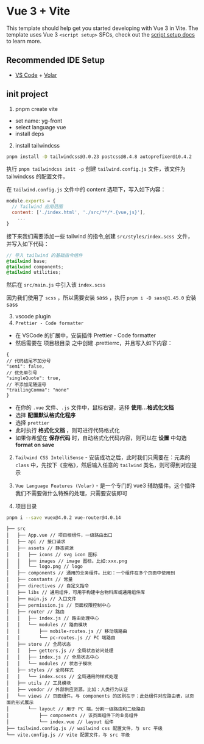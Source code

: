 # Vue 3 + Vite

This template should help get you started developing with Vue 3 in Vite. The template uses Vue 3 `<script setup>` SFCs, check out the [script setup docs](https://v3.vuejs.org/api/sfc-script-setup.html#sfc-script-setup) to learn more.

## Recommended IDE Setup

- [VS Code](https://code.visualstudio.com/) + [Volar](https://marketplace.visualstudio.com/items?itemName=Vue.volar)

## init project

1. pnpm create vite
  - set name: yg-front
  - select language vue
  - install deps
2. install tailwindcss
```sh
pnpm install -D tailwindcss@3.0.23 postcss@8.4.8 autoprefixer@10.4.2
```
执行 `pnpm tailwindcss init -p` 创建 `tailwind.config.js` 文件，该文件为 tailwindcss 的配置文件，

在 `tailwind.config.js` 文件中的 content 选项下，写入如下内容：
```js
module.exports = {
  // Tailwind 应用范围
  content: ['./index.html', './src/**/*.{vue,js}'],
	...
}
```

接下来我们需要添加一些 tailwind 的指令,创建 `src/styles/index.scss `文件，并写入如下代码：
```scss
// 导入 tailwind 的基础指令组件
@tailwind base;
@tailwind components;
@tailwind utilities;
```

然后在 `src/main.js` 中引入该 `index.scss`

因为我们使用了 `scss` ，所以需要安装 sass ，执行 `pnpm i -D sass@1.45.0` 安装 sass

3. vscode plugin
  1. `Prettier - Code formatter`
  - 在 VSCode 的扩展中，安装插件 Prettier - Code formatter
  - 然后需要在 项目根目录 之中创建 .prettierrc，并且写入如下内容：
  ```
  {
  // 代码结尾不加分号
  "semi": false,
  // 优先单引号
  "singleQuote": true,
  // 不添加尾随逗号
  "trailingComma": "none"
  }
  ```
  - 在你的 `.vue` 文件、`.js` 文件中，鼠标右键，选择 **使用…格式化文档**
  - 选择 **配置默认格式化程序**
  - 选择 `prettier`
  - 此时执行 **格式化文档** ，则可进行代码格式化
  - 如果你希望在 **保存代码** 时，自动格式化代码内容，则可以在 **设置** 中勾选 **format on save**
  2. `Tailwind CSS IntelliSense`
    - 安装成功之后，此时我们只需要在：元素的 `class` 中，先按下《空格》，然后输入任意的 `tailwind` 类名，则可得到对应提示
  3. `Vue Language Features (Volar)` 
    - 是一个专门的 vue3 辅助插件。这个插件我们不需要做什么特殊的处理，只需要安装即可

4. 项目目录
```sh
pnpm i --save vuex@4.0.2 vue-router@4.0.14
```
```
├── src
│   ├── App.vue // 项目根组件，一级路由出口
│   ├── api // 接口请求
│   ├── assets // 静态资源
│   │   ├── icons // svg icon 图标
│   │   ├── images // image 图标。比如:xxx.png
│   │   └── logo.png // logo
│   ├── components // 通用的业务组件。比如：一个组件在多个页面中使用到
│   ├── constants // 常量
│   ├── directives // 自定义指令
│   ├── libs // 通用组件，可用于构建中台物料库或通用组件库
│   ├── main.js // 入口文件
│   ├── permission.js // 页面权限控制中心
│   ├── router // 路由
│   │   ├── index.js // 路由处理中心
│   │   └── modules // 路由模块
│   │       ├── mobile-routes.js // 移动端路由
│   │       └── pc-routes.js // PC 端路由
│   ├── store // 全局状态
│   │   ├── getters.js // 全局状态访问处理
│   │   ├── index.js // 全局状态中心
│   │   └── modules // 状态子模块
│   ├── styles // 全局样式
│   │   └── index.scss // 全局通用的样式处理
│   ├── utils // 工具模块
│   ├── vendor // 外部供应资源。比如：人类行为认证
│   └── views // 页面组件。与 components 的区别在于：此处组件对应路由表，以页面的形式展示
│       └── layout // 用于 PC 端，分割一级路由和二级路由
│           ├── components // 该页面组件下的业务组件
│           └── index.vue // layout 组件
├── tailwind.config.js // wailwind css 配置文件，与 src 平级
└── vite.config.js // vite 配置文件，与 src 平级

```

